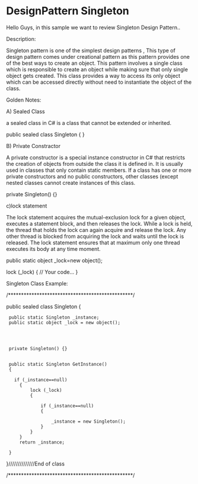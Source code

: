 # DesignPattern Singleton
Hello Guys, in this sample we want to review Singleton Design Pattern..

Description:

Singleton pattern is one of the simplest design patterns , This type of design pattern comes under creational pattern as this pattern provides one of the best ways to create an object.
This pattern involves a single class which is responsible to create an object while making sure that only single object gets created. This class provides a way to access its only object which can be accessed directly without need to instantiate the object of the class.


Golden Notes:

A)  Sealed Class

a sealed class in C# is a class that cannot be extended or inherited. 

public sealed class Singleton
{
}

B) Private Constractor

A private constructor is a special instance constructor in C# that restricts the creation of objects from outside the class it is defined in. It is usually used in classes that only contain static members. If a class has one or more private constructors and no public constructors, other classes (except nested classes cannot create instances of this class. 


private Singleton() {}


c)lock statement

The lock statement acquires the mutual-exclusion lock for a given object, executes a statement block, and then releases the lock. While a lock is held, the thread that holds the lock can again acquire and release the lock. Any other thread is blocked from acquiring the lock and waits until the lock is released. The lock statement ensures that at maximum only one thread executes its body at any time moment.


public static object _lock=new object();


lock (_lock)
{
    // Your code...
}


Singleton Class Example:


/************************************************/

 public sealed class Singleton
 {

     public static Singleton _instance;
     public static object _lock = new object();




     private Singleton() {}


     public static Singleton GetInstance()
     {

       if (_instance==null)
         {
             lock (_lock)
             {

                 if (_instance==null)
                 {

                     _instance = new Singleton();
                 }
             }
         }
         return _instance;

     }




 }//////////////End of class

/************************************************/



